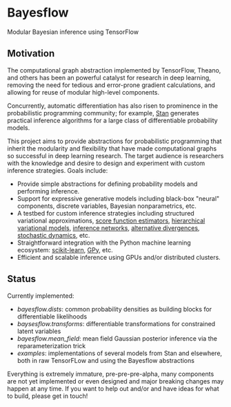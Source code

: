 # Bayesflow

Modular Bayesian inference using TensorFlow

## Motivation

The computational graph abstraction implemented by TensorFlow, Theano, and others has been an powerful catalyst for research in deep learning, removing the need for tedious and error-prone gradient calculations, and allowing for reuse of modular high-level components. 

Concurrently, automatic differentiation has also risen to prominence in the probabilistic programming community; for example, [Stan](http://mc-stan.org/) generates practical inference algorithms for a large class of differentiable probability models. 

This project aims to provide abstractions for probabilistic programming that inherit the modularity and flexibility that have made computational graphs so successful in deep learning research. The target audience is researchers with the knowledge and desire to design and experiment with custom inference strategies. Goals include:
- Provide simple abstractions for defining probability models and performing inference.
- Support for expressive generative models including black-box "neural" components, discrete variables, Bayesian nonparametrics, etc.
- A testbed for custom inference strategies including structured variational approximations, [score function estimators](http://approximateinference.org/accepted/WeberEtAl2015.pdf), [hierarchical variational models](http://arxiv.org/abs/1511.02386), [inference networks](http://arxiv.org/abs/1312.6114), [alternative divergences](http://arxiv.org/abs/1511.03243), [stochastic dynamics](http://www.icml-2011.org/papers/398_icmlpaper.pdf), etc.
- Straightforward integration with the Python machine learning ecosystem: [scikit-learn](http://scikit-learn.org/stable/), [GPy](https://sheffieldml.github.io/GPy/), etc.
- Efficient and scalable inference using GPUs and/or distributed clusters. 

## Status

Currently implemented:
- *bayesflow.dists*: common probability densities as building blocks for differentiable likelihoods
- *baysesflow.transforms*: differentiable transformations for constrained latent variables
- *bayesflow.mean_field*: mean field Gaussian posterior inference via the reparameterization trick
- *examples*: implementations of several models from Stan and elsewhere, both in raw TensorFLow and using the Bayesflow abstractions

Everything is extremely immature, pre-pre-pre-alpha, many components are not yet implemented or even designed and major breaking changes may happen at any time. If you want to help out and/or and have ideas for what to build, please get in touch!
